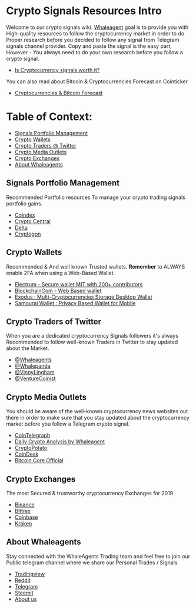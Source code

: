 # Crypto Signals Resources Intro

 Welcome to our crypto signals wiki. <a href="https://www.whaleagent.club" rel="dofollow">Whaleagent</a> goal is to provide you with High-quality resources to follow the cryptocurrency market in order to do Proper research before you decided to follow any signal from Telegram signals channel provider. Copy and paste the signal is the easy part, However - You always need to do your own research before you follow a crypto signal. 
 * <a href="https://www.coincurb.com/news/are-crypto-trading-signals-worth-it/" rel="dofollow">Is Cryptocurrency signals worth it?</a>
 
 You can also read about Bitcoin & Cryptocurrencies Forecast on Cointicker
 
 * <a href="https://cryptoticker.io/en/bitcoin-price-forecast-2020/" rel="dofollow">Cryptocurrencies & Bitcoin Forecast</a>


# Table of Context:

* [Signals Portfolio Management](https://github.com/whaleagents/cryptosignals/wiki/Crypto-signals-Resources#signals-portfolio-management)
* [Crypto Wallets](https://github.com/whaleagents/cryptosignals/wiki/Crypto-signals-Resources#crypto-wallets)
* [Crypto Traders @ Twitter](https://github.com/whaleagents/cryptosignals/wiki/Crypto-signals-Resources#crypto-traders-of-twitter)
* [Crypto Media Outlets](https://github.com/whaleagents/cryptosignals/wiki/Crypto-signals-Resources#crypto-media-outlets)
* [Crypto Exchanges](https://github.com/whaleagents/cryptosignals/wiki/Crypto-signals-Resources#crypto-exchanges)
* [About Whaleagents](https://github.com/whaleagents/cryptosignals/wiki/Crypto-signals-Resources#about-whaleagents)


## Signals Portfolio Management

Recommended Portfolio resources To manage your crypto trading signals portfolio gains.

* <a href="https://apps.apple.com/us/app/coindex/id1251487103" rel="nofollow">Coindex</a>
* <a href="https://cryptocentral.ai/" rel="dofollow">Crypto Central</a>
* <a href="https://delta.app/en" rel="dofollow">Delta</a>
* <a href="https://cryptagon.io/" rel="dofollow">Cryptogon</a>

## Crypto Wallets

Recommended & And well known Trusted wallets. **Remember** to ALWAYS enable 2FA when using a Web-Based Wallet.

* <a href="https://electrum.org/#home" rel="nofollow">Electrum - Secure wallet MIT with 200+ contributors</a>
* <a href="https://www.blockchain.com/wallet#/" rel="nofollow">BlockchainCom - Web Based wallet</a>
* <a href="https://www.exodus.io/" rel="nofollow">Exodus : Multi-Cryptocurrencies Storage Desktop Wallet </a>
* <a href="https://samouraiwallet.com/" rel="nofollow">Samourai Wallet : Privacy Based Wallet for Mobile</a>


## Crypto Traders of Twitter

When you are a dedicated cryptocurrency Signals followers it's always Recommended to follow well-known Traders in Twitter to stay updated about the Market.

* <a href="Https://twitter.com/whaleagents" rel="dofollow">@Whaleagents</a>
* <a href="https://twitter.com/whalepanda" rel="nofollow">@Whalepanda</a>
* <a href="https://twitter.com/VinnyLingham" rel="nofollow">@VinnyLingham</a>
* <a href="https://twitter.com/VentureCoinist" rel="nofollow">@VentureCoinist</a>

## Crypto Media Outlets

You should be aware of the well-known cryptocurrency news websites out there in order to make sure that you stay updated about the cryptocurrency market before you follow a Telegram crypto signal. 

* <a href="https://Cointelegraph.com" rel="dofollow">CoinTelegraph</a>
* <a href="https://www.youtube.com/channel/UCTdMwvzemdK5Bwhu0s9oM8A" rel="dofollow">Daily Crypto Analysis by Whaleagent</a>
* <a href="https://cryptopotato.com" rel="dofollow">CryptoPotato</a>
* <a href="https://coindesk.com" rel="nofollow">CoinDesk</a>
* <a href="https://Bitcoin.org" rel="nofollow">Bitcoin Core Official</a>

## Crypto Exchanges

The most Secured & trustworthy cryptocurrency Exchanges for 2019

* <a href="https://binance.com/en" rel="dofollow">Binance</a>
* <a href="https://bittrex.com" rel="dofollow">Bittrex</a>
* <a href="https://coinbase.com" rel="nofollow">Coinbase</a>
* <a href="https://kraken.com" rel="nofollow">Kraken</a>

## About Whaleagents

Stay connected with the WhaleAgents Trading team and feel free to join our Public telegram channel where we share our Personal Trades / Signals

* <a href="https://tradingview.com/WhaleAgents/" rel="dofollow">Tradingview</a>
* <a href="https://www.reddit.com/r/WhaleAgents/" rel="dofollow">Reddit</a>
* <a href="https://t.me/whaleagent" rel="nofollow">Telegram</a>
* <a href="https://steemit.com/@whaleagent" rel="dofollow">Steemit</a>
* <a href="https://whaleagent.club/about-us/" rel="dofollow">About us</a>



